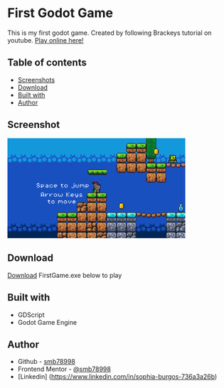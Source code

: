 # First Godot Game


This is my first godot game. Created by following Brackeys tutorial on youtube. 
[Play online here!](https://maplesyyrupp.itch.io/first-godot-game)

## Table of contents

- [Screenshots](#screenshot)
- [Download](#Download)
- [Built with](#built-with)
- [Author](#author)

## Screenshot
<img src="Screenshot%202024-05-26%20222222.png" href="Screenshot%202024-05-26%20222222.png" width="400">

## Download
[Download](https://github.com/smb78998/First-Godot-Game/blob/main/First%20Game.exe) FirstGame.exe below to play

## Built with

- GDScript
- Godot Game Engine

## Author

- Github - [smb78998](https://github.com/smb78998)
- Frontend Mentor - [@smb78998](https://www.frontendmentor.io/profile/smb78998)
- [Linkedin] (https://www.linkedin.com/in/sophia-burgos-736a3a26b)
